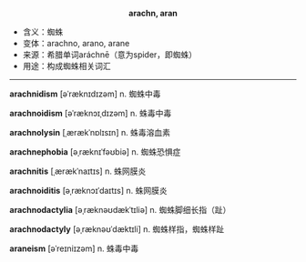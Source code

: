 
**<center>arachn, aran</center>**

- <span class="definition">含义：蜘蛛</span>
- <span class="definition">变体：arachno, arano, arane</span>
- <span class="definition">来源：希腊单词aráchnē（意为spider，即蜘蛛）</span>
- <span class="definition">用途：构成蜘蛛相关词汇</span>

---

<span class="vocabulary">**arachnidism**</span> [əˈræknɪdɪzəm] n. 蜘蛛中毒

<span class="vocabulary">**arachnoidism**</span> [əˈræknɔɪˌdɪzəm] n. 蛛毒中毒

<span class="vocabulary">**arachnolysin**</span> [ˌærækˈnɒlɪsɪn] n. 蛛毒溶血素

<span class="vocabulary">**arachnephobia**</span> [əˌræknɪˈfəʊbiə] n. 蜘蛛恐惧症


<span class="vocabulary">**arachnitis**</span> [ˌærækˈnaɪtɪs] n. 蛛网膜炎

<span class="vocabulary">**arachnoiditis**</span> [əˌræknɔɪˈdaɪtɪs] n. 蛛网膜炎

<span class="vocabulary">**arachnodactylia**</span> [əˌræknəʊdækˈtɪliə] n. 蜘蛛脚细长指（趾）

<span class="vocabulary">**arachnodactyly**</span> [əˌræknəʊˈdæktɪli] n. 蜘蛛样指，蜘蛛样趾


<span class="vocabulary">**araneism**</span> [əˈreɪniɪzəm] n. 蛛毒中毒

